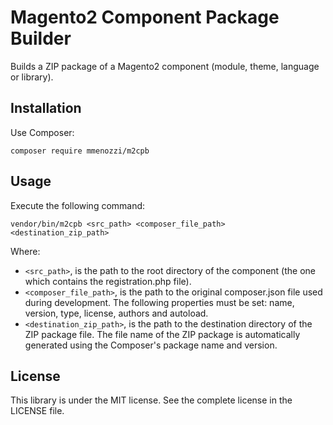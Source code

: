 Magento2 Component Package Builder
==================================

Builds a ZIP package of a Magento2 component (module, theme, language or library).

Installation
------------

Use Composer:

	composer require mmenozzi/m2cpb
    
Usage
-----

Execute the following command:

	vendor/bin/m2cpb <src_path> <composer_file_path> <destination_zip_path>
	
Where:

* `<src_path>`, is the path to the root directory of the component (the one which contains the registration.php file).
* `<composer_file_path>`, is the path to the original composer.json file used during development. The following properties must be set: name, version, type, license, authors and autoload.
* `<destination_zip_path>`, is the path to the destination directory of the ZIP package file. The file name of the ZIP package is automatically generated using the Composer's package name and version.

License
-------

This library is under the MIT license. See the complete license in the LICENSE file.